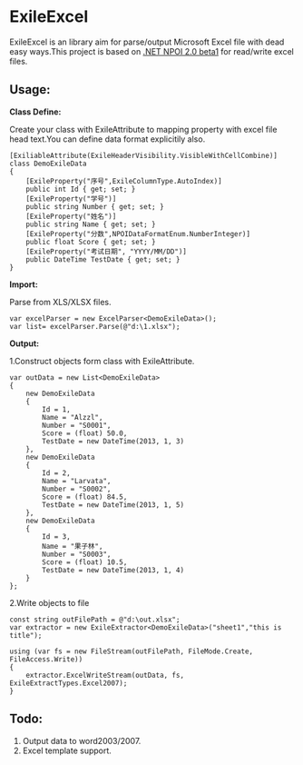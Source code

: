 ExileExcel
==========

ExileExcel is an library aim for parse/output Microsoft Excel file with dead easy ways.This project is based on [.NET NPOI 2.0 beta1][0] for read/write excel files.

Usage:
-----------

**Class Define:**

Create your class with ExileAttribute to mapping property with excel file head text.You can define data format explicitily also.

    [ExiliableAttribute(ExileHeaderVisibility.VisibleWithCellCombine)]
    class DemoExileData
    {
        [ExileProperty("序号",ExileColumnType.AutoIndex)]
        public int Id { get; set; }
        [ExileProperty("学号")]
        public string Number { get; set; }
        [ExileProperty("姓名")]
        public string Name { get; set; }
        [ExileProperty("分数",NPOIDataFormatEnum.NumberInteger)]
        public float Score { get; set; }
        [ExileProperty("考试日期", "YYYY/MM/DD")]
        public DateTime TestDate { get; set; }
    }

**Import:**

Parse from XLS/XLSX files.

    var excelParser = new ExcelParser<DemoExileData>();
    var list= excelParser.Parse(@"d:\1.xlsx");

**Output:**

1.Construct objects form class with ExileAttribute.

    var outData = new List<DemoExileData>
    {
        new DemoExileData
        {
            Id = 1,
            Name = "Alzzl",
            Number = "S0001",
            Score = (float) 50.0,
            TestDate = new DateTime(2013, 1, 3)
        },
        new DemoExileData
        {
            Id = 2,
            Name = "Larvata",
            Number = "S0002",
            Score = (float) 84.5,
            TestDate = new DateTime(2013, 1, 5)
        },
        new DemoExileData
        {
            Id = 3,
            Name = "果子林",
            Number = "S0003",
            Score = (float) 10.5,
            TestDate = new DateTime(2013, 1, 4)
        }
    };


2.Write objects to file

    const string outFilePath = @"d:\out.xlsx";
    var extractor = new ExileExtractor<DemoExileData>("sheet1","this is title");
   
    using (var fs = new FileStream(outFilePath, FileMode.Create, FileAccess.Write))
    {
        extractor.ExcelWriteStream(outData, fs, ExileExtractTypes.Excel2007);
    }


Todo:
-----------
1. Output data to word2003/2007.
2. Excel template support.

[0]: https://github.com/tonyqus/npoi